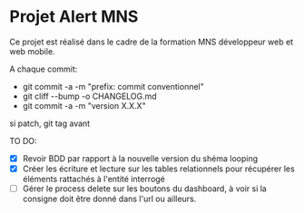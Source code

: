 # Projet Alert MNS

Ce projet est réalisé dans le cadre de la formation MNS développeur web et web mobile.

A chaque commit:

- git commit -a -m "prefix: commit conventionnel"
- git cliff --bump -o CHANGELOG.md
- git commit -a -m "version X.X.X"

si patch, git tag avant

TO DO:

- [x] Revoir BDD par rapport à la nouvelle version du shéma looping
- [x] Créer les écriture et lecture sur les tables relationnels pour récupérer les éléments rattachés à l'entité interrogé
- [ ] Gérer le process delete sur les boutons du dashboard, à voir si la consigne doit être donné dans l'url ou ailleurs.
